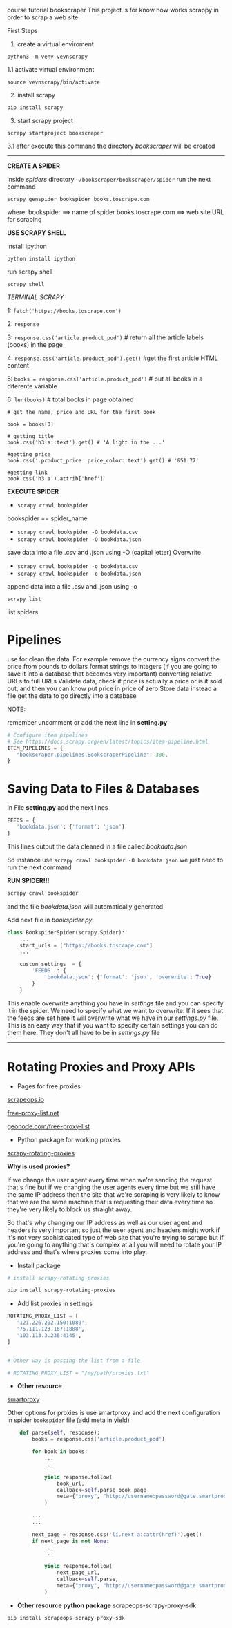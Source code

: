 course tutorial bookscraper
This project is for know how works scrappy in order to scrap a web site 

First Steps

1. create a virtual enviroment

`python3 -m venv vevnscrapy`

1.1 activate virtual environment

`source vevnscrapy/bin/activate`

2. install scrapy

`pip install scrapy`

3. start scrapy project

`scrapy startproject bookscraper`

3.1 after execute this command the directory *bookscraper* will be created

---

**CREATE A SPIDER**

inside *spiders* directory `~/bookscraper/bookscraper/spider` run the next command

`scrapy genspider bookspider books.toscrape.com`

where:
bookspider ==> name of spider
books.toscrape.com ==> web site URL for scraping


**USE SCRAPY SHELL**

install ipython

`python install ipython`

run scrapy shell

`scrapy shell`

*TERMINAL SCRAPY*

1: `fetch('https://books.toscrape.com')`

2: `response`

3: `response.css('article.product_pod')` # return all the article labels (books) in the page

4: `response.css('article.product_pod').get()` #get the first article HTML content

5: `books = response.css('article.product_pod')` # put all books in a diferente variable 

6: `len(books)` # total books in page obtained

```
# get the name, price and URL for the first book

book = books[0]

# getting title 
book.css('h3 a::text').get() # 'A light in the ...'

#getting price 
book.css('.product_price .price_color::text').get() # '&51.77'

#getting link 
book.css('h3 a').attrib['href']
```

**EXECUTE SPIDER**

* `scrapy crawl bookspider`
 
 bookspider == spider_name
 
 
* `scrapy crawl bookspider -O bookdata.csv`
* `scrapy crawl bookspider -O bookdata.json`

 save data into a file .csv and .json using -O (capital letter) Overwrite
 
 
* `scrapy crawl bookspider -o bookdata.csv`
* `scrapy crawl bookspider -o bookdata.json`

 append data into a file .csv and .json using -o 

`scrapy list`

list spiders


# Pipelines

use for clean the data.
For example remove the currency signs
convert the price from pounds to dollars
format strings to integers (if you are going to save it into a database that becomes very important)
converting relative URLs to full URLs
Validate data, check if price is actually a price or is it sold out, and then you can know put price in price of zero
Store data instead a file get the data to go directly into a database

NOTE:

remember uncomment or add the next line in **setting.py**

```python
# Configure item pipelines
# See https://docs.scrapy.org/en/latest/topics/item-pipeline.html
ITEM_PIPELINES = {
   "bookscraper.pipelines.BookscraperPipeline": 300,
}

```

# Saving Data to Files & Databases

In File **setting.py** add the next lines

```python
FEEDS = {
   'bookdata.json': {'format': 'json'}
}
```

This lines output the data cleaned in a file called *bookdata.json*

So instance use `scrapy crawl bookspider -O bookdata.json` 
we just need to run the next command

**RUN SPIDER!!!**
 ```python
scrapy crawl bookspider
```

and the file *bookdata.json* will automatically generated 


Add next file in *bookspider.py*

```python
class BookspiderSpider(scrapy.Spider):
    ...
    start_urls = ["https://books.toscrape.com"]
    ...

    custom_settings  = {
        'FEEDS' : {
            'bookdata.json': {'format': 'json', 'overwrite': True}
        }
    }
```

This enable overwrite anything you have in *settings* file
and you can specify it in the spider.
We need to specify what we want to overwrite.
If it sees that the feeds are set here it will overwrite what we have in our *settings.py* file.
This is an easy way that if you want to specify certain settings you can do them here. 
They don't all have to be in *settings.py* file


---
# Rotating Proxies and Proxy APIs

* Pages for free proxies

[scrapeops.io](https://scrapeops.io/)

[free-proxy-list.net](https://free-proxy-list.net/)

[geonode.com/free-proxy-list](https://geonode.com/free-proxy-list)

* Python package for working proxies

[scrapy-rotating-proxies](https://github.com/TeamHG-Memex/scrapy-rotating-proxies)


**Why is used proxies?**

If we change the user agent every time when we're sending the request that's fine but
if we changing the user agents every time but we still have the same IP address then 
the site that we're scraping is very likely to know that we are the same machine that
is requesting their data every time so they're very likely to block us straight away.

So that's why changing our IP address as well as our user agent and headers is  very
important so just the user agent and headers might work if it's not very sophisticated 
type of web site that you're trying to scrape but if you're going to anything that's 
complex at all you will need to rotate your IP address and that's where proxies come 
into play.

* Install package
```python
# install scrapy-rotating-proxies

pip install scrapy-rotating-proxies
``` 

* Add list proxies in settings

```python
ROTATING_PROXY_LIST = [
   '121.226.202.150:1080',
   '75.111.123.167:1888',
   '103.113.3.236:4145',
]


# Other way is passing the list from a file

# ROTATING_PROXY_LIST = "/my/path/proxies.txt"
```

* **Other resource**

[smartproxy](https://smartproxy.com/)

Other options for proxies is use smartproxy and add the next configuration in spider `bookspider` file
(add meta in yield)

```python
    def parse(self, response):
        books = response.css('article.product_pod')

        for book in books:
            ...
            ...

            yield response.follow(
                book_url, 
                callback=self.parse_book_page
                meta={"proxy", "http://username:password@gate.smartproxy.com:8080"}
            )
        
        ...
        ...

        next_page = response.css('li.next a::attr(href)').get()
        if next_page is not None:
            ...
            ...

            yield response.follow(
                next_page_url, 
                callback=self.parse,
                meta={"proxy", "http://username:password@gate.smartproxy.com:8080"}
            )
```

* **Other resource python package** scrapeops-scrapy-proxy-sdk

```python
pip install scrapeops-scrapy-proxy-sdk
```